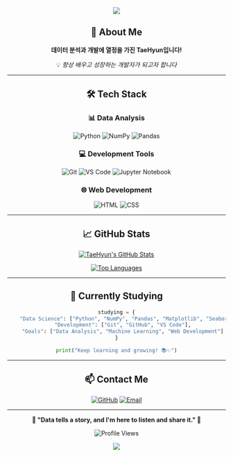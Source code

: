 <!-- 상단 헤더 -->
<div align="center">
  <img src="https://capsule-render.vercel.app/api?type=waving&color=gradient&customColorList=20&height=250&section=header&text=TaeHyun's%20GitHub&fontSize=90&fontAlignY=35&desc=Data%20Analyst%20|%20Developer&descAlignY=55&descAlign=50&fontColor=ffffff&animation=blink"/>
</div> 



<div align="center">

## 👋 About Me

</div>
<div align="center">
  
**데이터 분석과 개발에 열정을 가진 TaeHyun입니다!**

💡 *항상 배우고 성장하는 개발자가 되고자 합니다*

</div>

---

<div align="center">

## 🛠️ Tech Stack

</div>

<div align="center">

### 📊 Data Analysis

</div>
<div align="center">
  
![Python](https://img.shields.io/badge/Python-3776AB?style=for-the-badge&logo=python&logoColor=white)
![NumPy](https://img.shields.io/badge/NumPy-013243?style=for-the-badge&logo=numpy&logoColor=white)
![Pandas](https://img.shields.io/badge/Pandas-150458?style=for-the-badge&logo=pandas&logoColor=white)

</div>

<div align="center">

### 💻 Development Tools

</div>
<div align="center">
  
![Git](https://img.shields.io/badge/Git-F05032?style=for-the-badge&logo=git&logoColor=white)
![VS Code](https://img.shields.io/badge/VS%20Code-007ACC?style=for-the-badge&logo=visual-studio-code&logoColor=white)
![Jupyter Notebook](https://img.shields.io/badge/Jupyter%20Notebook-F37626?style=for-the-badge&logo=jupyter&logoColor=white)

</div>

<div align="center">

### 🌐 Web Development

</div>
<div align="center">
  
![HTML](https://img.shields.io/badge/HTML-E34F26?style=for-the-badge&logo=html5&logoColor=white)
![CSS](https://img.shields.io/badge/CSS-1572B6?style=for-the-badge&logo=css3&logoColor=white)

</div>

---

<div align="center">

## 📈 GitHub Stats

</div>

<div align="center">
  
[![TaeHyun's GitHub Stats](https://github-readme-stats.vercel.app/api?username=taehyunan-99&show_icons=true&theme=gradient&hide_border=true&bg_color=0D1117&title_color=58a6ff&text_color=c9d1d9&icon_color=58a6ff)](https://github.com/taehyunan-99)

[![Top Languages](https://github-readme-stats.vercel.app/api/top-langs/?username=taehyunan-99&layout=compact&theme=gradient&hide_border=true&bg_color=0D1117&title_color=58a6ff&text_color=c9d1d9)](https://github.com/taehyunan-99)

</div>

---

<div align="center">

## 🌱 Currently Studying

</div>

<div align="center">
  
```python
studying = {
    "Data Science": ["Python", "NumPy", "Pandas", "Matplotlib", "Seaborn"],
    "Development": ["Git", "GitHub", "VS Code"],
    "Goals": ["Data Analysis", "Machine Learning", "Web Development"]
}

print("Keep learning and growing! 📚✨")
```

</div>

---

<div align="center">

## 📫 Contact Me

</div>

<div align="center">
  
[![GitHub](https://img.shields.io/badge/GitHub-181717?style=for-the-badge&logo=github&logoColor=white)](https://github.com/taehyunan-99)
[![Email](https://img.shields.io/badge/Email-D14836?style=for-the-badge&logo=gmail&logoColor=white)](mailto:your.email@example.com)

</div>

---

<div align="center">
  
**💫 "Data tells a story, and I'm here to listen and share it." 💫**

![Profile Views](https://komarev.com/ghpvc/?username=taehyunan-99&color=blueviolet&style=flat-square)

</div>

<!-- 하단 푸터 -->
<div align="center">
  <img src="https://capsule-render.vercel.app/api?type=waving&color=gradient&customColorList=20&height=100&section=footer"/>
</div>
